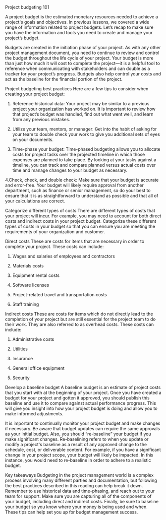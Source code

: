 Project budgeting 101

A project budget is the estimated monetary resources needed to achieve a project's goals and objectives. In previous lessons, we covered a wide range of information
related to project budgets. Let’s recap to make sure you have the information and tools you need to create and manage your project’s budget.

Budgets are created in the initiation phase of your project. As with any other project management document, you need to continue to review and control the budget throughout
the life cycle of your project. Your budget is more than just how much it will cost to complete the project—it is a helpful tool to reference when communicating with 
stakeholders and can double as a tracker for your project’s progress. Budgets also help control your costs and act as the baseline for the financial portion of the project.



Project budgeting best practices
Here are a few tips to consider when creating your project budget:

1. Reference historical data: Your project may be similar to a previous project your organization has worked on. It is important to review how that project’s budget was
handled, find out what went well, and learn from any previous mistakes.

2. Utilize your team, mentors, or manager: Get into the habit of asking for your team to double check your work to give you additional sets of eyes on your documents.

3. Time-phase your budget: Time-phased budgeting allows you to allocate costs for project tasks over the projected timeline in which those expenses are planned to take
place. By looking at your tasks against a timeline, you can track and compare planned versus actual costs over time and manage changes to your budget as necessary.

4.Check, check, and double check: Make sure that your budget is accurate and error-free. Your budget will likely require approval from another department, such as
finance or senior management, so do your best to ensure that it is as straightforward to understand as possible and that all of your calculations are correct.


Categorize different types of costs
There are different types of costs that your project will incur. For example, you may need to account for both direct costs and indirect costs in your project budget.
Categorize these different types of costs in your budget so that you can ensure you are meeting the requirements of your organization and customer. 

Direct costs
These are costs for items that are necessary in order to complete your project. These costs can include:

1. Wages and salaries of employees and contractors 

2. Materials costs

3. Equipment rental costs

4. Software licenses 

5. Project-related travel and transportation costs

6. Staff training

Indirect costs
These are costs for items which do not directly lead to the completion of your project but are still essential for the project team to do their work. They are also
referred to as overhead costs. These costs can include:

1. Administrative costs

2. Utilities

3. Insurance 

4. General office equipment 

5. Security


Develop a baseline budget
A baseline budget is an estimate of project costs that you start with at the beginning of your project. Once you have created a budget for your project and gotten it
approved, you should publish this baseline and use it to compare against actual performance progress. This will give you insight into how your project budget is doing 
and allow you to make informed adjustments.


It is important to continually monitor your project budget and make changes if necessary. Be aware that budget updates can require the same approvals as your initial
budget. Also, you should “re-baseline” your budget if you make significant changes. Re-baselining refers to when you update or modify a project's baseline as a result 
of any approved change to the schedule, cost, or deliverable content. For example, if you have a significant change in your project scope, your budget will likely be
impacted. In this instance, you would need to re-baseline in order to adhere to a realistic budget.


Key takeaways
Budgeting in the project management world is a complex process involving many different parties and documentation, but following the best practices described in this 
reading can help break it down. Remember to use historical data and time-phasing, and reach out to your team for support. Make sure you are capturing all of the
components of your budget, including direct and indirect costs. Finally, be sure to baseline your budget so you know where your money is being used and when.
These tips can help set you up for budget management success.

